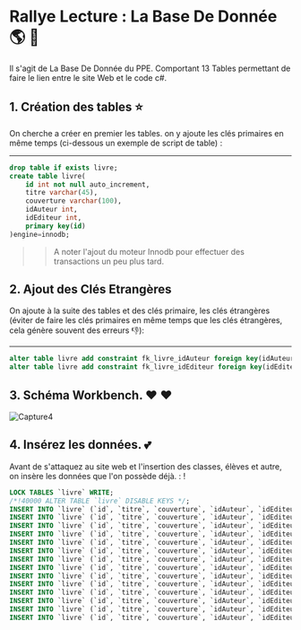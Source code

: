 # Rallye Lecture : La Base De Donnée  :earth_americas: :honeybee:

Il s'agit de La Base De Donnée du PPE. Comportant 13 Tables permettant de faire le lien entre le site Web 
et le code c#. 

## 1. Création des tables :star:

On cherche a créer en premier les tables. on y ajoute les clés primaires en même temps (ci-dessous un exemple de script de table) :

---

```sql
drop table if exists livre;
create table livre(
    id int not null auto_increment,
    titre varchar(45),
    couverture varchar(100),
    idAuteur int,
    idEditeur int,
    primary key(id)
)engine=innodb;
``` 

>> A noter l'ajout du moteur Innodb pour effectuer des transactions un peu plus tard.

## 2. Ajout des Clés Etrangères

On ajoute à la suite des tables et des clés primaire, les clés étrangères (éviter de faire les clés primaires en même temps que les clés étrangères, cela génère souvent des erreurs :-1:):

---

```sql
alter table livre add constraint fk_livre_idAuteur foreign key(idAuteur) references auteur(id);
alter table livre add constraint fk_livre_idEditeur foreign key(idEditeur) references editeur(id);
``` 

## 3. Schéma Workbench. :heart: :heart:

![Capture4](https://user-images.githubusercontent.com/71081511/94029097-bfb1c900-fdbc-11ea-8e0b-d486cd95c52b.PNG)

## 4. Insérez les données. :two_hearts:

Avant de s'attaquez au site web et l'insertion des classes, élèves et autre, on insère les données que l'on possède déjà. : !


```sql
LOCK TABLES `livre` WRITE;
/*!40000 ALTER TABLE `livre` DISABLE KEYS */;
INSERT INTO `livre` (`id`, `titre`, `couverture`, `idAuteur`, `idEditeur`, `idLivre`) VALUES (1,'Ben est amoureux d’Anna','Livre-1.jpeg',1,1,1);
INSERT INTO `livre` (`id`, `titre`, `couverture`, `idAuteur`, `idEditeur`, `idLivre`) VALUES (2,'Cheval Soleil','Livre-2.jpeg',2,2,2);
INSERT INTO `livre` (`id`, `titre`, `couverture`, `idAuteur`, `idEditeur`, `idLivre`) VALUES (3,'Comment devenir parfait en trois jours','Livre-3.jpeg',3,3,3);
INSERT INTO `livre` (`id`, `titre`, `couverture`, `idAuteur`, `idEditeur`, `idLivre`) VALUES (4,'Kamo, l’idée du siècle','Livre-4.jpeg',4,4,4);
INSERT INTO `livre` (`id`, `titre`, `couverture`, `idAuteur`, `idEditeur`, `idLivre`) VALUES (5,'La maison qui s’envole','Livre-5.jpeg',5,5,5);
INSERT INTO `livre` (`id`, `titre`, `couverture`, `idAuteur`, `idEditeur`, `idLivre`) VALUES (6,'La verluisette','Livre-6.jpeg',6,6,6);
INSERT INTO `livre` (`id`, `titre`, `couverture`, `idAuteur`, `idEditeur`, `idLivre`) VALUES (7,'La vieille dame et la mer','Livre-7.jpeg',7,7,7);
INSERT INTO `livre` (`id`, `titre`, `couverture`, `idAuteur`, `idEditeur`, `idLivre`) VALUES (8,'Le coupeur de mots','Livre-8.jpeg',8,8,8);
INSERT INTO `livre` (`id`, `titre`, `couverture`, `idAuteur`, `idEditeur`, `idLivre`) VALUES (9,'Le Monde d’en haut','Livre-9.jpeg',9,9,9);
INSERT INTO `livre` (`id`, `titre`, `couverture`, `idAuteur`, `idEditeur`, `idLivre`) VALUES (10,'Le Petit Prince','Livre-10.jpeg',10,10,10);
INSERT INTO `livre` (`id`, `titre`, `couverture`, `idAuteur`, `idEditeur`, `idLivre`) VALUES (11,'Léon','Livre-11.jpeg',11,11,11);
INSERT INTO `livre` (`id`, `titre`, `couverture`, `idAuteur`, `idEditeur`, `idLivre`) VALUES (12,'Les chats','Livre-12.jpeg',12,12,12);
INSERT INTO `livre` (`id`, `titre`, `couverture`, `idAuteur`, `idEditeur`, `idLivre`) VALUES (13,'L’horloger de l’aube','Livre-13.jpeg',13,13,13);
INSERT INTO `livre` (`id`, `titre`, `couverture`, `idAuteur`, `idEditeur`, `idLivre`) VALUES (14,'L’oeil du loup','Livre-14.jpeg',14,14,14);
``` 

